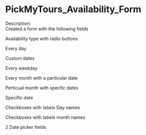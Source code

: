 # PickMyTours_Availability_Form
Description:	
Created a form with the following fields

Availability type with radio buttons

Every day

Custom dates

Every weekday

Every month with a particular date

Perticual month with specfic dates

Specific date

Checkboxes with labels Day names

Checkboxes with labels month names

2 Date picker fields
